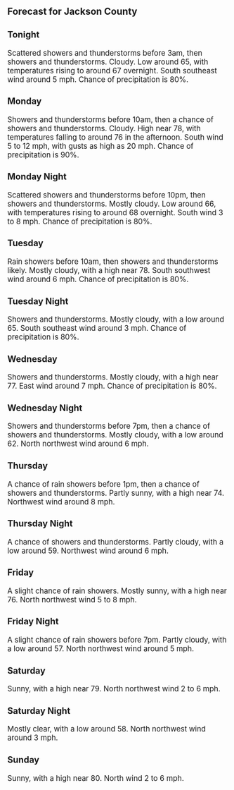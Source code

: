 <div>
   <h2>Forecast for Jackson County</h2>
   <p>
      <div style="font-size:120%">
         <h3>Tonight</h3>Scattered showers and thunderstorms before 3am, then showers and thunderstorms. Cloudy. Low around 65, with temperatures rising
         to around 67 overnight. South southeast wind around 5 mph. Chance of precipitation is 80%.<br></div>
   </p>
   <p>
      <div style="font-size:120%">
         <h3>Monday</h3>Showers and thunderstorms before 10am, then a chance of showers and thunderstorms. Cloudy. High near 78, with temperatures
         falling to around 76 in the afternoon. South wind 5 to 12 mph, with gusts as high as 20 mph. Chance of precipitation is 90%.<br></div>
   </p>
   <p>
      <div style="font-size:120%">
         <h3>Monday Night</h3>Scattered showers and thunderstorms before 10pm, then showers and thunderstorms. Mostly cloudy. Low around 66, with temperatures
         rising to around 68 overnight. South wind 3 to 8 mph. Chance of precipitation is 80%.<br></div>
   </p>
   <p>
      <div style="font-size:120%">
         <h3>Tuesday</h3>Rain showers before 10am, then showers and thunderstorms likely. Mostly cloudy, with a high near 78. South southwest wind
         around 6 mph. Chance of precipitation is 80%.<br></div>
   </p>
   <p>
      <div style="font-size:120%">
         <h3>Tuesday Night</h3>Showers and thunderstorms. Mostly cloudy, with a low around 65. South southeast wind around 3 mph. Chance of precipitation
         is 80%.<br></div>
   </p>
   <p>
      <div style="font-size:120%">
         <h3>Wednesday</h3>Showers and thunderstorms. Mostly cloudy, with a high near 77. East wind around 7 mph. Chance of precipitation is 80%.<br></div>
   </p>
   <p>
      <div style="font-size:120%">
         <h3>Wednesday Night</h3>Showers and thunderstorms before 7pm, then a chance of showers and thunderstorms. Mostly cloudy, with a low around 62. North
         northwest wind around 6 mph.<br></div>
   </p>
   <p>
      <div style="font-size:120%">
         <h3>Thursday</h3>A chance of rain showers before 1pm, then a chance of showers and thunderstorms. Partly sunny, with a high near 74. Northwest
         wind around 8 mph.<br></div>
   </p>
   <p>
      <div style="font-size:120%">
         <h3>Thursday Night</h3>A chance of showers and thunderstorms. Partly cloudy, with a low around 59. Northwest wind around 6 mph.<br></div>
   </p>
   <p>
      <div style="font-size:120%">
         <h3>Friday</h3>A slight chance of rain showers. Mostly sunny, with a high near 76. North northwest wind 5 to 8 mph.<br></div>
   </p>
   <p>
      <div style="font-size:120%">
         <h3>Friday Night</h3>A slight chance of rain showers before 7pm. Partly cloudy, with a low around 57. North northwest wind around 5 mph.<br></div>
   </p>
   <p>
      <div style="font-size:120%">
         <h3>Saturday</h3>Sunny, with a high near 79. North northwest wind 2 to 6 mph.<br></div>
   </p>
   <p>
      <div style="font-size:120%">
         <h3>Saturday Night</h3>Mostly clear, with a low around 58. North northwest wind around 3 mph.<br></div>
   </p>
   <p>
      <div style="font-size:120%">
         <h3>Sunday</h3>Sunny, with a high near 80. North wind 2 to 6 mph.<br></div>
   </p>
</div>